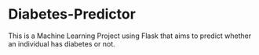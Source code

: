# Diabetes-Predictor
This is a Machine Learning Project using Flask that aims to predict whether an individual has diabetes or not.
